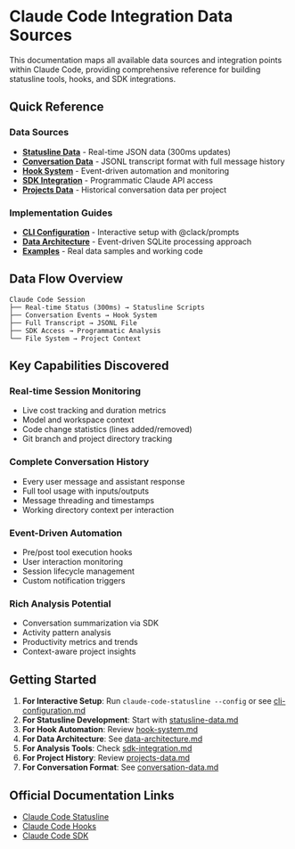 # Claude Code Integration Data Sources

This documentation maps all available data sources and integration
points within Claude Code, providing comprehensive reference for
building statusline tools, hooks, and SDK integrations.

## Quick Reference

### Data Sources

- **[Statusline Data](statusline-data.md)** - Real-time JSON data
  (300ms updates)
- **[Conversation Data](conversation-data.md)** - JSONL transcript
  format with full message history
- **[Hook System](hook-system.md)** - Event-driven automation and
  monitoring
- **[SDK Integration](sdk-integration.md)** - Programmatic Claude API
  access
- **[Projects Data](projects-data.md)** - Historical conversation data
  per project

### Implementation Guides

- **[CLI Configuration](cli-configuration.md)** - Interactive setup
  with @clack/prompts
- **[Data Architecture](data-architecture.md)** - Event-driven SQLite
  processing approach
- **[Examples](examples/)** - Real data samples and working code

## Data Flow Overview

```
Claude Code Session
├── Real-time Status (300ms) → Statusline Scripts
├── Conversation Events → Hook System
├── Full Transcript → JSONL File
├── SDK Access → Programmatic Analysis
└── File System → Project Context
```

## Key Capabilities Discovered

### Real-time Session Monitoring

- Live cost tracking and duration metrics
- Model and workspace context
- Code change statistics (lines added/removed)
- Git branch and project directory tracking

### Complete Conversation History

- Every user message and assistant response
- Full tool usage with inputs/outputs
- Message threading and timestamps
- Working directory context per interaction

### Event-Driven Automation

- Pre/post tool execution hooks
- User interaction monitoring
- Session lifecycle management
- Custom notification triggers

### Rich Analysis Potential

- Conversation summarization via SDK
- Activity pattern analysis
- Productivity metrics and trends
- Context-aware project insights

## Getting Started

1. **For Interactive Setup**: Run `claude-code-statusline --config` or
   see [cli-configuration.md](cli-configuration.md)
2. **For Statusline Development**: Start with
   [statusline-data.md](statusline-data.md)
3. **For Hook Automation**: Review [hook-system.md](hook-system.md)
4. **For Data Architecture**: See
   [data-architecture.md](data-architecture.md)
5. **For Analysis Tools**: Check
   [sdk-integration.md](sdk-integration.md)
6. **For Project History**: Review
   [projects-data.md](projects-data.md)
7. **For Conversation Format**: See
   [conversation-data.md](conversation-data.md)

## Official Documentation Links

- [Claude Code Statusline](https://docs.anthropic.com/en/docs/claude-code/statusline)
- [Claude Code Hooks](https://docs.anthropic.com/en/docs/claude-code/hooks)
- [Claude Code SDK](https://docs.anthropic.com/en/docs/claude-code/sdk)
